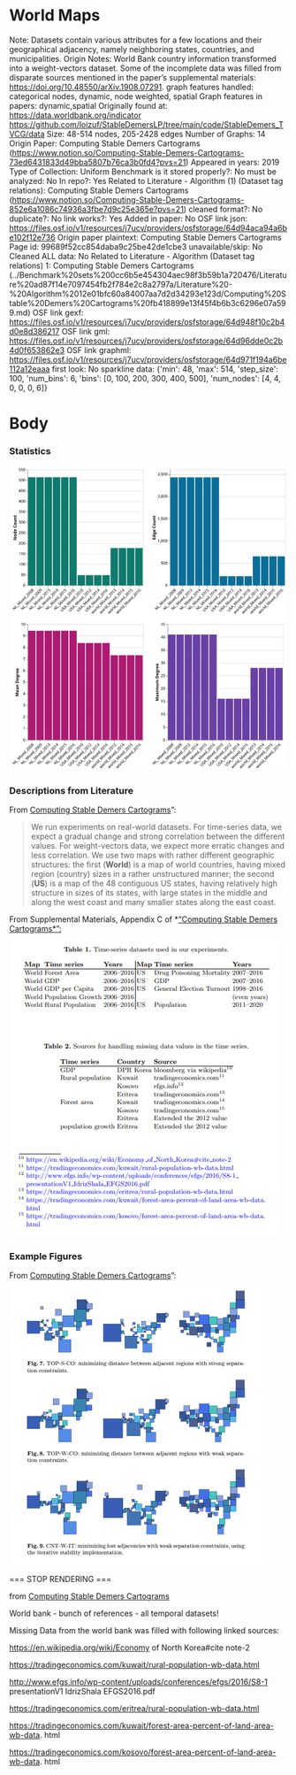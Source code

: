 # World Maps

Note: Datasets contain various attributes for a few locations and their geographical adjacency, namely neighboring states, countries, and municipalities. 
Origin Notes: World Bank country information transformed  into a weight-vectors dataset. Some of the incomplete data was filled from disparate sources mentioned in the paper’s supplemental materials: https://doi.org/10.48550/arXiv.1908.07291.
graph features handled: categorical nodes, dynamic, node weighted, spatial
Graph features in papers: dynamic,spatial
Originally found at: https://data.worldbank.org/indicator
https://github.com/loizuf/StableDemersLP/tree/main/code/StableDemers_TVCG/data
Size: 48-514 nodes, 205-2428 edges
Number of Graphs: 14
Origin Paper: Computing Stable Demers Cartograms (https://www.notion.so/Computing-Stable-Demers-Cartograms-73ed6431833d49bba5807b76ca3b0fd4?pvs=21)
Appeared in years: 2019
Type of Collection: Uniform Benchmark
is it stored properly?: No
must be analyzed: No
In repo?: Yes
Related to Literature - Algorithm (1) (Dataset tag relations): Computing Stable Demers Cartograms (https://www.notion.so/Computing-Stable-Demers-Cartograms-852e6a1086c74936a3fbe7d9c25e365e?pvs=21)
cleaned format?: No
duplicate?: No
link works?: Yes
Added in paper: No
OSF link json: https://files.osf.io/v1/resources/j7ucv/providers/osfstorage/64d94aca94a6be102f12e736
Origin paper plaintext: Computing Stable Demers Cartograms
Page id: 99689f52cc854daba9c25be42de1cbe3
unavailable/skip: No
Cleaned ALL data: No
Related to Literature - Algorithm (Dataset tag relations) 1: Computing Stable Demers Cartograms (../Benchmark%20sets%200cc6b5e454304aec98f3b59b1a720476/Literature%20ad87f14e7097454fb2f784e2c8a2797a/Literature%20-%20Algorithm%2012e01bfc60a84007aa7d2d34293e123d/Computing%20Stable%20Demers%20Cartograms%20fb418899e13f45f4b6b3c6296e07a599.md)
OSF link gexf: https://files.osf.io/v1/resources/j7ucv/providers/osfstorage/64d948f10c2b4d0e8d386217
OSF link gml: https://files.osf.io/v1/resources/j7ucv/providers/osfstorage/64d96dde0c2b4d0f653862e3
OSF link graphml: https://files.osf.io/v1/resources/j7ucv/providers/osfstorage/64d971f194a6be112a12eaaa
first look: No
sparkline data: {'min': 48, 'max': 514, 'step_size': 100, 'num_bins': 6, 'bins': [0, 100, 200, 300, 400, 500], 'num_nodes': [4, 4, 0, 0, 0, 6]}

# Body

### Statistics

![four_in_one.svg](World%20Maps%2099689f52cc854daba9c25be42de1cbe3/four_in_one.svg)

### Descriptions from Literature

From  [Computing Stable Demers Cartograms](https://link.springer.com/chapter/10.1007/978-3-030-35802-0_4)”:

> We run experiments on real-world datasets. For time-series data, we expect a gradual change and strong correlation between the different values. For weight-vectors data, we expect more erratic changes and less correlation. We use two maps with rather different geographic structures: the first (**World**) is a map of world countries, having mixed region (country) sizes in a rather unstructured manner; the second (**US**) is a map of the 48 contiguous US states, having relatively high structure in sizes of its states, with large states in the middle and along the west coast and many smaller states along the east coast.
> 

From Supplemental Materials, Appendix C of *[“Computing Stable Demers Cartograms*”:](https://doi.org/10.48550/arXiv.1908.07291)

![Untitled](World%20Maps%2099689f52cc854daba9c25be42de1cbe3/Untitled.png)

### Example Figures

From  [Computing Stable Demers Cartograms](https://link.springer.com/chapter/10.1007/978-3-030-35802-0_4)”:

![Untitled](World%20Maps%2099689f52cc854daba9c25be42de1cbe3/Untitled%201.png)

=== STOP RENDERING ===

from [Computing Stable Demers Cartograms](../Benchmark%20sets%200cc6b5e454304aec98f3b59b1a720476/Literature%20ad87f14e7097454fb2f784e2c8a2797a/Literature%20-%20Algorithm%2012e01bfc60a84007aa7d2d34293e123d/Computing%20Stable%20Demers%20Cartograms%20fb418899e13f45f4b6b3c6296e07a599.md) 

World bank - bunch of references - all temporal datasets!

Missing Data from the world bank was filled with following linked sources:

https://en.wikipedia.org/wiki/Economy of North Korea#cite note-2

https://tradingeconomics.com/kuwait/rural-population-wb-data.html

http://www.efgs.info/wp-content/uploads/conferences/efgs/2016/S8-1
presentationV1 IdrizShala EFGS2016.pdf

https://tradingeconomics.com/eritrea/rural-population-wb-data.html

https://tradingeconomics.com/kuwait/forest-area-percent-of-land-area-wb-data.
html

https://tradingeconomics.com/kosovo/forest-area-percent-of-land-area-wb-data.
html